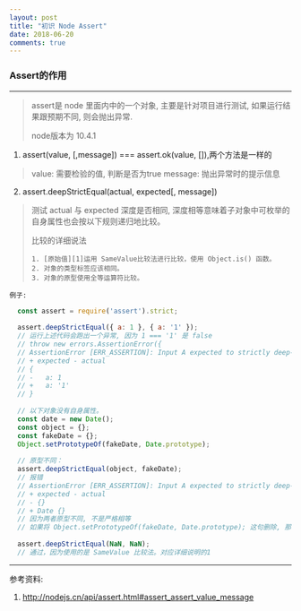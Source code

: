 ```yaml
---
layout: post
title: "初识 Node Assert"
date: 2018-06-20
comments: true
---
```


### Assert的作用
---
> assert是 node 里面内中的一个对象, 主要是针对项目进行测试, 如果运行结果跟预期不同, 则会抛出异常.
> 
> node版本为 10.4.1

1. assert(value, [,message]) === assert.ok(value, []),两个方法是一样的
> value: 需要检验的值, 判断是否为true
> message: 抛出异常时的提示信息

2. assert.deepStrictEqual(actual, expected[, message])
> 测试 actual 与 expected 深度是否相同, 深度相等意味着子对象中可枚举的自身属性也会按以下规则递归地比较。 
> 
> 比较的详细说法
> 
> ```
> 1. [原始值][1]运用 SameValue比较法进行比较，使用 Object.is() 函数。
> 2. 对象的类型标签应该相同。
> 3. 对象的原型使用全等运算符比较。
> ```

	例子:
	
  ```javascript
	const assert = require('assert').strict;
	
	assert.deepStrictEqual({ a: 1 }, { a: '1' });
	// 运行上述代码会跑出一个异常, 因为 1 === '1' 是 false
	// throw new errors.AssertionError({
	// AssertionError [ERR_ASSERTION]: Input A expected to strictly deep-equal input B:
	// + expected - actual
  	// {
	// -   a: 1
	// +   a: '1'
 	// }
	
	// 以下对象没有自身属性。
	const date = new Date();
	const object = {};
	const fakeDate = {};
	Object.setPrototypeOf(fakeDate, Date.prototype);
	
	// 原型不同：
	assert.deepStrictEqual(object, fakeDate);
	// 报错
	// AssertionError [ERR_ASSERTION]: Input A expected to strictly deep-equal input B:
	// + expected - actual
	// - {}
	// + Date {}
	// 因为两者原型不同, 不是严格相等
	// 如果将 Object.setPrototypeOf(fakeDate, Date.prototype); 这句删除, 那么两个是相等的
	
	assert.deepStrictEqual(NaN, NaN);
	// 通过，因为使用的是 SameValue 比较法。对应详细说明的1
  ```



--------
参考资料:

[1]: http://www.w3school.com.cn/js/pro_js_value.asp

1. http://nodejs.cn/api/assert.html#assert_assert_value_message

